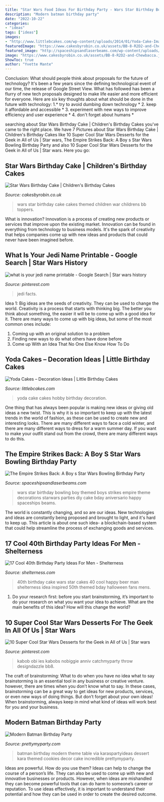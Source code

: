 ```yaml
---
title: "Star Wars Food Ideas For Birthday Party - Wars Star Birthday Bowling Boy Themed Boys Strikes Empire Theme Decorations Starwars Parties Diy Cake Bday Aniversario Happy Spaceships Beams"
description: "Modern batman birthday party"
date: "2022-10-22"
categories:
- "ideas"
tags: ["ideas"]
images:
- "http://www.littlebcakes.com/wp-content/uploads/2014/01/Yoda-Cake-Images.jpg"
featuredImage: "https://www.cakesbyrobin.co.uk/assets/BB-8-R2D2-and-Chewbacca.jpg"
featured_image: "http://spaceshipsandlaserbeams.com/wp-content/uploads/2015/09/boys-star-wars-bowling-birthday-party-ideas.jpg"
image: "https://www.cakesbyrobin.co.uk/assets/BB-8-R2D2-and-Chewbacca.jpg"
ShowToc: true
author: "Yvette Mante"
---
```



Conclusion: What should people think about proposals for the future of technology?
It's been a few years since the defining technological event of our time, the release of Google Street View. What has followed has been a flurry of new tech proposals designed to make life easier and more efficient for everyone. Here are six key thoughts about what should be done in the future with technology: 
1.* try to avoid dumbing down technology *
2. keep it affordable and accessible *
3. experiment with new ways to improve efficiency and user experience *
4. don't forget about humans *

	

		
searching about Star Wars Birthday Cake | Children&#039;s Birthday Cakes you've came to the right place. We have 7 Pictures about Star Wars Birthday Cake | Children&#039;s Birthday Cakes like 10 Super Cool Star Wars Desserts for the Geek in All of Us | Star wars, The Empire Strikes Back: A Boy s Star Wars Bowling Birthday Party and also 10 Super Cool Star Wars Desserts for the Geek in All of Us | Star wars. Here you go:
		
    
## Star Wars Birthday Cake | Children&#039;s Birthday Cakes

<img loading=lazy src="https://www.cakesbyrobin.co.uk/assets/BB-8-R2D2-and-Chewbacca.jpg" onerror="this.onerror=null;this.src='https://tse2.mm.bing.net/th?id=OIP.pQImwL48RexweRZ--RG_GwHaID&amp;pid=15.1';" alt="Star Wars Birthday Cake | Children&#039;s Birthday Cakes">

_Source: cakesbyrobin.co.uk_

>wars star birthday cake cakes themed children war childrens bb toppers. 

	

What is innovation?
Innovation is a process of creating new products or services that improve upon the existing market. Innovation can be found in everything from technology to business models. It's the spark of creativity that helps companies come up with new ideas and products that could never have been imagined before.

    
## What Is Your Jedi Name Printable - Google Search | Star Wars History

<img loading=lazy src="https://i.pinimg.com/736x/5e/17/9e/5e179e007bfbd4ce41054290541d3bb8.jpg" onerror="this.onerror=null;this.src='https://tse2.mm.bing.net/th?id=OIP.bYceiXQw4CCVaVH-msKI3AHaKe&amp;pid=15.1';" alt="what is your jedi name printable - Google Search | Star wars history">

_Source: pinterest.com_

>jedi facts. 

	

Idea 1: Big ideas are the seeds of creativity. They can be used to change the world.
Creativity is a process that starts with thinking big. The better you think about something, the easier it will be to come up with a good idea for it. There are many ways to come up with big ideas, but some of the most common ones include:
1. Coming up with an original solution to a problem
2. Finding new ways to do what others have done before
3. Come up With an Idea That No One Else Know How To Do

    
## Yoda Cakes – Decoration Ideas | Little Birthday Cakes

<img loading=lazy src="http://www.littlebcakes.com/wp-content/uploads/2014/01/Yoda-Cake-Images.jpg" onerror="this.onerror=null;this.src='https://tse4.mm.bing.net/th?id=OIP.85APGfRLi5-uYTOdTd2wtQHaHa&amp;pid=15.1';" alt="Yoda Cakes – Decoration Ideas | Little Birthday Cakes">

_Source: littlebcakes.com_

>yoda cake cakes hobby birthday decoration. 

	

One thing that has always been popular is making new ideas or giving old ideas a new twist. This is why it is so important to keep up with the latest trends in the world of fashion, as these can be used to create new and interesting looks. There are many different ways to face a cold winter, and there are many different ways to dress for a warm summer day. If you want to make your outfit stand out from the crowd, there are many different ways to do this.

    
## The Empire Strikes Back: A Boy S Star Wars Bowling Birthday Party

<img loading=lazy src="http://spaceshipsandlaserbeams.com/wp-content/uploads/2015/09/boys-star-wars-bowling-birthday-party-ideas.jpg" onerror="this.onerror=null;this.src='https://tse3.mm.bing.net/th?id=OIP.4uDKxgLDz6TmDrSIDnvRLwHaLH&amp;pid=15.1';" alt="The Empire Strikes Back: A Boy s Star Wars Bowling Birthday Party">

_Source: spaceshipsandlaserbeams.com_

>wars star birthday bowling boy themed boys strikes empire theme decorations starwars parties diy cake bday aniversario happy spaceships beams. 

	

The world is constantly changing, and so are our ideas. New technologies and ideas are constantly being proposed and brought to light, and it's hard to keep up. This article is about one such idea- a blockchain-based system that could help streamline the process of exchanging goods and services.

    
## 17 Cool 40th Birthday Party Ideas For Men - Shelterness

<img loading=lazy src="https://i.shelterness.com/2017/02/16-Star-Wars-inspired-40th-birthday-cake-for-fans.jpg" onerror="this.onerror=null;this.src='https://tse3.mm.bing.net/th?id=OIP.fxi9xGB_HQwdam21ArD5eQHaJ7&amp;pid=15.1';" alt="17 Cool 40th Birthday Party Ideas For Men - Shelterness">

_Source: shelterness.com_

>40th birthday cake wars star cakes 40 cool happy beer man shelterness idea inspired 50th themed bday halloween fans mens. 

	

1. Do your research first: before you start brainstorming, it’s important to do your research on what you want your idea to achieve. What are the main benefits of this idea? How will this change the world?

    
## 10 Super Cool Star Wars Desserts For The Geek In All Of Us | Star Wars

<img loading=lazy src="https://i.pinimg.com/736x/5e/02/ee/5e02ee7186cf5ae3cc973ad271d3de65--obi-wan-star-wars-party.jpg" onerror="this.onerror=null;this.src='https://tse1.mm.bing.net/th?id=OIP._emVQj_yk_XjuJV9I5x85QHaLG&amp;pid=15.1';" alt="10 Super Cool Star Wars Desserts for the Geek in All of Us | Star wars">

_Source: pinterest.com_

>kabob obi ies kabobs nobiggie anniv catchmyparty throw designdazzle bb8. 

	

The craft of brainstorming: What to do when you have no idea what to say
brainstorming is an essential tool in any business or creative venture. however, there are times when you don’t know what to say. In these cases, brainstorming can be a great way to get ideas for new products, services, or even new ways of doing things. But don’t forget about your own ideas! When brainstorming, always keep in mind what kind of ideas will work best for you and your business.

    
## Modern Batman Birthday Party

<img loading=lazy src="https://www.prettymyparty.com/wp-content/uploads/2017/02/Batman-Birthday-Party.jpg" onerror="this.onerror=null;this.src='https://tse1.mm.bing.net/th?id=OIP.9t8ZTsQLk111JsQ5G3Kd-gHaJ4&amp;pid=15.1';" alt="Modern Batman Birthday Party">

_Source: prettymyparty.com_

>batman birthday modern theme table via karaspartyideas dessert kara themed cookies decor cake incredible prettymyparty. 

	

Ideas are powerful. How do you use them?
Ideas can help to change the course of a person’s life. They can also be used to come up with new and innovative businesses or products. However, when ideas are mishandled they can become powerful tools that can do harm to someone’s career or reputation. To use ideas effectively, it is important to understand their potential and how they can be used in order to create the desired outcome.

